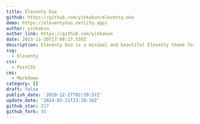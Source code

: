 ```yaml
---
title: Eleventy Duo
github: https://github.com/yinkakun/eleventy-duo
demo: https://eleventyduo.netlify.app/
author: yinkakun
author_link: https://github.com/yinkakun
date: 2023-11-30T17:08:27.539Z
description: Eleventy Duo is a minimal and beautiful Eleventy theme for personal blogs.
ssg:
  - Eleventy
css:
  - PostCSS
cms:
  - Markdown
category: []
draft: false
publish_date: '2020-12-27T02:29:57Z'
update_date: '2024-03-21T23:20:10Z'
github_star: 217
github_fork: 45
---
```

